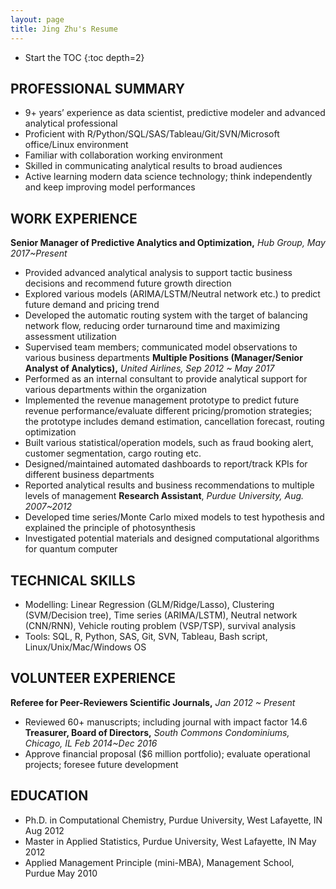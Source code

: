 ```yaml
---
layout: page
title: Jing Zhu's Resume
---
```


* Start the TOC
{:toc depth=2}

## PROFESSIONAL SUMMARY
- 9+ years’ experience as data scientist, predictive modeler and advanced analytical professional
- Proficient with R/Python/SQL/SAS/Tableau/Git/SVN/Microsoft office/Linux environment
- Familiar with collaboration working environment
- Skilled in communicating analytical results to broad audiences
- Active learning modern data science technology; think independently and keep improving model performances

## WORK EXPERIENCE
**Senior Manager of Predictive Analytics and Optimization,** _Hub Group, May 2017~Present_
  - Provided advanced analytical analysis to support tactic business decisions and recommend future growth direction
  - Explored various models (ARIMA/LSTM/Neutral network etc.) to predict future demand and pricing trend
  - Developed the automatic routing system with the target of balancing network flow, reducing order turnaround time and maximizing assessment utilization 
  - Supervised team members; communicated model observations to various business departments
**Multiple Positions (Manager/Senior Analyst of Analytics),** _United Airlines, Sep 2012 ~ May 2017_
  - Performed as an internal consultant to provide analytical support for various departments within the organization
  - Implemented the revenue management prototype to predict future revenue performance/evaluate different pricing/promotion strategies; the prototype includes demand estimation, cancellation forecast, routing optimization
  - Built various statistical/operation models, such as fraud booking alert, customer segmentation, cargo routing etc.
  - Designed/maintained automated dashboards to report/track KPIs for different business departments
  - Reported analytical results and business recommendations to multiple levels of management
**Research Assistant**, _Purdue University, Aug. 2007~2012_
  - Developed time series/Monte Carlo mixed models to test hypothesis and explained the principle of photosynthesis
  - Investigated potential materials and designed computational algorithms for quantum computer

## TECHNICAL SKILLS
- Modelling: Linear Regression (GLM/Ridge/Lasso), Clustering (SVM/Decision tree), Time series (ARIMA/LSTM), Neutral network (CNN/RNN), Vehicle routing problem (VSP/TSP), survival analysis
- Tools: SQL, R, Python, SAS, Git, SVN, Tableau, Bash script, Linux/Unix/Mac/Windows OS

## VOLUNTEER EXPERIENCE
**Referee for Peer-Reviewers Scientific Journals,** _Jan 2012 ~ Present_
  - Reviewed 60+ manuscripts; including journal with impact factor 14.6   
**Treasurer, Board of Directors,** _South Commons Condominiums, Chicago, IL Feb 2014~Dec 2016_
  - Approve financial proposal ($6 million portfolio); evaluate operational projects; foresee future development

## EDUCATION
- Ph.D. in Computational Chemistry, Purdue University, West Lafayette, IN       Aug 2012
- Master in Applied Statistics, Purdue University, West Lafayette, IN           May 2012
- Applied Management Principle (mini-MBA), Management School, Purdue        May 2010